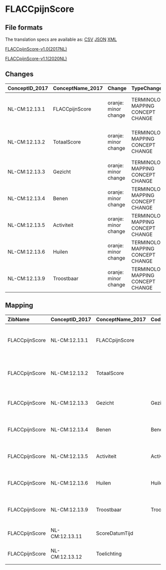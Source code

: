 # FLACCpijnScore
## File formats

The translation specs are available as: 
[CSV](../csv/FLACCpijnScore.csv) [JSON](../json/FLACCpijnScore.json) [XML](../xml/FLACCpijnScore.xml)



[FLACCpijnScore-v1.0(2017NL)](https://zibs.nl/wiki/FLACCpijnScore-v1.0(2017NL))

[FLACCpijnScore-v1.1(2020NL)](https://zibs.nl/wiki/FLACCpijnScore-v1.1(2020NL))









## Changes

| ConceptID_2017   | ConceptName_2017   | Change               | TypeChange                         | Impact_heen   | TRANSLATIE_spec_heen                                                                                | Impact_terug   | TRANSLATIE_spec_terug                                                                               | Omschrijving                              |
|:-----------------|:-------------------|:---------------------|:-----------------------------------|:--------------|:----------------------------------------------------------------------------------------------------|:---------------|:----------------------------------------------------------------------------------------------------|:------------------------------------------|
| NL-CM:12.13.1    | FLACCpijnScore     | oranje: minor change | TERMINOLOGY MAPPING CONCEPT CHANGE | Medium        | SCT DefinitionCode [blank] -> [108291000146105 FLACC-pijnmeetinstrument]                            | Medium         | SCT DefinitionCode [108291000146105 FLACC-pijnmeetinstrument] -> [blank]                            | SNOMED CT DefintionCode concept aangepast |
| NL-CM:12.13.2    | TotaalScore        | oranje: minor change | TERMINOLOGY MAPPING CONCEPT CHANGE | Medium        | SCT DefinitionCode [blank] -> [49091000146109 'faces, legs, activity, cry and consolability'-score] | Medium         | SCT DefinitionCode [49091000146109 'faces, legs, activity, cry and consolability'-score] -> [blank] | SNOMED CT DefintionCode concept aangepast |
| NL-CM:12.13.3    | Gezicht            | oranje: minor change | TERMINOLOGY MAPPING CONCEPT CHANGE | Medium        | SCT DefinitionCode [blank] -> [12013003 FLACCpijnScore Gezicht]                                     | Medium         | SCT DefinitionCode [12013003 FLACCpijnScore Gezicht] -> [blank]                                     | SNOMED CT DefintionCode concept aangepast |
| NL-CM:12.13.4    | Benen              | oranje: minor change | TERMINOLOGY MAPPING CONCEPT CHANGE | Medium        | SCT DefinitionCode [blank] -> [12013004 FLACCpijnScore Benen]                                       | Medium         | SCT DefinitionCode [12013004 FLACCpijnScore Benen] -> [blank]                                       | SNOMED CT DefintionCode concept aangepast |
| NL-CM:12.13.5    | Activiteit         | oranje: minor change | TERMINOLOGY MAPPING CONCEPT CHANGE | Medium        | SCT DefinitionCode [blank] -> [12013005 FLACCpijnScore Activiteit]                                  | Medium         | SCT DefinitionCode [12013005 FLACCpijnScore Activiteit] -> [blank]                                  | SNOMED CT DefintionCode concept aangepast |
| NL-CM:12.13.6    | Huilen             | oranje: minor change | TERMINOLOGY MAPPING CONCEPT CHANGE | Medium        | SCT DefinitionCode [blank] -> [12013006 FLACCpijnScore Huilen]                                      | Medium         | SCT DefinitionCode [12013006 FLACCpijnScore Huilen] -> [blank]                                      | SNOMED CT DefintionCode concept aangepast |
| NL-CM:12.13.9    | Troostbaar         | oranje: minor change | TERMINOLOGY MAPPING CONCEPT CHANGE | Medium        | SCT DefinitionCode [blank] -> [12013009 FLACCpijnScore Troostbaar]                                  | Medium         | SCT DefinitionCode [12013009 FLACCpijnScore Troostbaar] -> [blank]                                  | SNOMED CT DefintionCode concept aangepast |

## Mapping

| ZibName        | ConceptID_2017   | ConceptName_2017   | Codelists_2017      | Change                  | ConceptID_2020   | ConceptName_2020   | Codelists_2020      | Bits    | Omschrijving                              | TypeChange                         | Impact_heen   | TRANSLATIE_spec_heen                                                                                | Impact_terug   | TRANSLATIE_spec_terug                                                                               |
|:---------------|:-----------------|:-------------------|:--------------------|:------------------------|:-----------------|:-------------------|:--------------------|:--------|:------------------------------------------|:-----------------------------------|:--------------|:----------------------------------------------------------------------------------------------------|:---------------|:----------------------------------------------------------------------------------------------------|
| FLACCpijnScore | NL-CM:12.13.1    | FLACCpijnScore     |                     | oranje: minor change    | NL-CM:12.13.1    | FLACCpijnScore     |                     | ZIB-926 | SNOMED CT DefintionCode concept aangepast | TERMINOLOGY MAPPING CONCEPT CHANGE | Medium        | SCT DefinitionCode [blank] -> [108291000146105 FLACC-pijnmeetinstrument]                            | Medium         | SCT DefinitionCode [108291000146105 FLACC-pijnmeetinstrument] -> [blank]                            |
| FLACCpijnScore | NL-CM:12.13.2    | TotaalScore        |                     | oranje: minor change    | NL-CM:12.13.2    | TotaalScore        |                     | ZIB-926 | SNOMED CT DefintionCode concept aangepast | TERMINOLOGY MAPPING CONCEPT CHANGE | Medium        | SCT DefinitionCode [blank] -> [49091000146109 'faces, legs, activity, cry and consolability'-score] | Medium         | SCT DefinitionCode [49091000146109 'faces, legs, activity, cry and consolability'-score] -> [blank] |
| FLACCpijnScore | NL-CM:12.13.3    | Gezicht            | GezichtCodelijst    | oranje: minor change    | NL-CM:12.13.3    | Gezicht            | GezichtCodelijst    | ZIB-926 | SNOMED CT DefintionCode concept aangepast | TERMINOLOGY MAPPING CONCEPT CHANGE | Medium        | SCT DefinitionCode [blank] -> [12013003 FLACCpijnScore Gezicht]                                     | Medium         | SCT DefinitionCode [12013003 FLACCpijnScore Gezicht] -> [blank]                                     |
| FLACCpijnScore | NL-CM:12.13.4    | Benen              | BenenCodelijst      | oranje: minor change    | NL-CM:12.13.4    | Benen              | BenenCodelijst      | ZIB-926 | SNOMED CT DefintionCode concept aangepast | TERMINOLOGY MAPPING CONCEPT CHANGE | Medium        | SCT DefinitionCode [blank] -> [12013004 FLACCpijnScore Benen]                                       | Medium         | SCT DefinitionCode [12013004 FLACCpijnScore Benen] -> [blank]                                       |
| FLACCpijnScore | NL-CM:12.13.5    | Activiteit         | ActiviteitCodelijst | oranje: minor change    | NL-CM:12.13.5    | Activiteit         | ActiviteitCodelijst | ZIB-926 | SNOMED CT DefintionCode concept aangepast | TERMINOLOGY MAPPING CONCEPT CHANGE | Medium        | SCT DefinitionCode [blank] -> [12013005 FLACCpijnScore Activiteit]                                  | Medium         | SCT DefinitionCode [12013005 FLACCpijnScore Activiteit] -> [blank]                                  |
| FLACCpijnScore | NL-CM:12.13.6    | Huilen             | HuilenCodelijst     | oranje: minor change    | NL-CM:12.13.6    | Huilen             | HuilenCodelijst     | ZIB-926 | SNOMED CT DefintionCode concept aangepast | TERMINOLOGY MAPPING CONCEPT CHANGE | Medium        | SCT DefinitionCode [blank] -> [12013006 FLACCpijnScore Huilen]                                      | Medium         | SCT DefinitionCode [12013006 FLACCpijnScore Huilen] -> [blank]                                      |
| FLACCpijnScore | NL-CM:12.13.9    | Troostbaar         | TroostbaarCodelijst | oranje: minor change    | NL-CM:12.13.9    | Troostbaar         | TroostbaarCodelijst | ZIB-926 | SNOMED CT DefintionCode concept aangepast | TERMINOLOGY MAPPING CONCEPT CHANGE | Medium        | SCT DefinitionCode [blank] -> [12013009 FLACCpijnScore Troostbaar]                                  | Medium         | SCT DefinitionCode [12013009 FLACCpijnScore Troostbaar] -> [blank]                                  |
| FLACCpijnScore | NL-CM:12.13.11   | ScoreDatumTijd     |                     | groen: geen wijzigingen | NL-CM:12.13.11   | ScoreDatumTijd     |                     |         |                                           |                                    |               |                                                                                                     |                |                                                                                                     |
| FLACCpijnScore | NL-CM:12.13.12   | Toelichting        |                     | groen: geen wijzigingen | NL-CM:12.13.12   | Toelichting        |                     |         |                                           |                                    |               |                                                                                                     |                |                                                                                                     |


